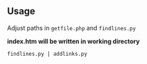 Usage
-----

Adjust paths in ``getfile.php`` and ``findlines.py``

**index.htm will be written in working directory**

    findlines.py | addlinks.py
